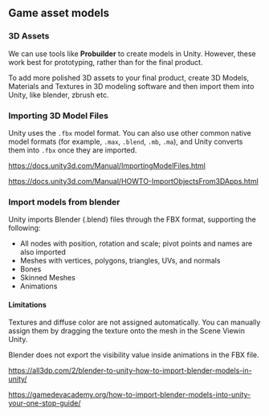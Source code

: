 ## Game asset models

### 3D Assets

We can use tools like **Probuilder** to create models in Unity. However, these work best for prototyping, rather than for the final product.

To add more polished 3D assets to your final product, create 3D Models, Materials and Textures in 3D modeling software and then import them into Unity, like blender, zbrush etc.

### Importing 3D Model Files
Unity uses the `.fbx` model format. You can also use other common native model formats (for example, `.max`, `.blend`, `.mb`, `.ma`), and Unity converts them into `.fbx` once they are imported.

https://docs.unity3d.com/Manual/ImportingModelFiles.html

https://docs.unity3d.com/Manual/HOWTO-ImportObjectsFrom3DApps.html


### Import models from blender

Unity imports Blender (.blend) files through the FBX format, supporting the following:

- All nodes with position, rotation and scale; pivot points and names are also imported
- Meshes with vertices, polygons, triangles, UVs, and normals
- Bones
- Skinned Meshes
- Animations

#### Limitations
Textures and diffuse color are not assigned automatically. You can manually assign them by dragging the texture onto the mesh in the Scene Viewin Unity.

Blender does not export the visibility value inside animations in the FBX file.


https://all3dp.com/2/blender-to-unity-how-to-import-blender-models-in-unity/

https://gamedevacademy.org/how-to-import-blender-models-into-unity-your-one-stop-guide/
